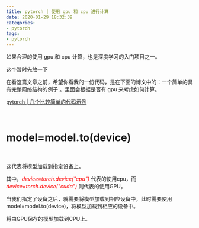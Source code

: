 ```yaml
---
title: pytorch | 使用 gpu 和 cpu 进行计算
date: 2020-01-29 18:32:39
categories:
- pytorch
tags:
- pytorch
---
```

如果合理的使用 gpu 和 cpu 计算，也是深度学习的入门项目之一。

<!-- more -->

这个暂时先放一下

在看这篇文章之前，希望你看我的一份代码，是在下面的博文中的：一个简单的具有完整网络结构的例子 。里面会根据是否有 gpu 来考虑如何计算。

[pytorch | 几个比较简单的代码示例](https://benpaodewoniu.github.io/2020/01/26/torch7/)

<br/>

# model=model.to(device)

<br/>

这代表将模型加载到指定设备上。

其中，<i style="color: #FF0000;">device=torch.device("cpu")</i> 代表的使用cpu，而 <i style="color: #FF0000;">device=torch.device("cuda")</i> 则代表的使用GPU。

当我们指定了设备之后，就需要将模型加载到相应设备中，此时需要使用model=model.to(device)，将模型加载到相应的设备中。

将由GPU保存的模型加载到CPU上。

